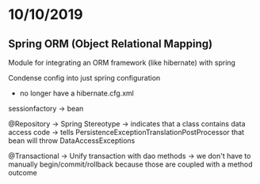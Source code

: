 # 10/10/2019

## Spring ORM (Object Relational Mapping)

Module for integrating an ORM framework (like hibernate) with spring

Condense config into just spring configuration
- no longer have a hibernate.cfg.xml

sessionfactory -> bean

@Repository
-> Spring Stereotype
-> indicates that a class contains data access code
-> tells PersistenceExceptionTranslationPostProcessor that bean will throw DataAccessExceptions

@Transactional
-> Unify transaction with dao methods
-> we don't have to manually begin/commit/rollback because those are coupled with a method outcome
